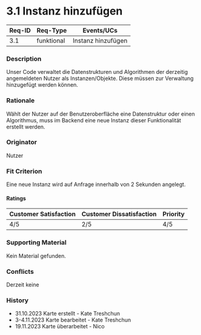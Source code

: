 # 3.1 Instanz hinzufügen

| Req-ID | Req-Type   | Events/UCs |
|--------|------------|------------|
| 3.1    | funktional | Instanz hinzufügen |

### Description
Unser Code verwaltet die Datenstrukturen und Algorithmen der derzeitig angemeldeten Nutzer als Instanzen/Objekte. Diese müssen zur Verwaltung hinzugefügt werden können.

### Rationale
Wählt der Nutzer auf der Benutzeroberfläche eine Datenstruktur oder einen Algorithmus, muss im Backend eine neue Instanz dieser Funktionalität erstellt werden.

### Originator
Nutzer

### Fit Criterion
Eine neue Instanz wird auf Anfrage innerhalb von 2 Sekunden angelegt.

#### Ratings
| Customer Satisfaction | Customer Dissatisfaction | Priority |
|-----------------------|--------------------------|----------|
| 4/5                   | 2/5                      | 4/5      |

### Supporting Material
Kein Material gefunden.

### Conflicts
Derzeit keine

### History
- 31.10.2023 Karte erstellt - Kate Treshchun
- 3-4.11.2023 Karte bearbeitet - Kate Treshchun
- 19.11.2023 Karte überarbeitet - Nico

